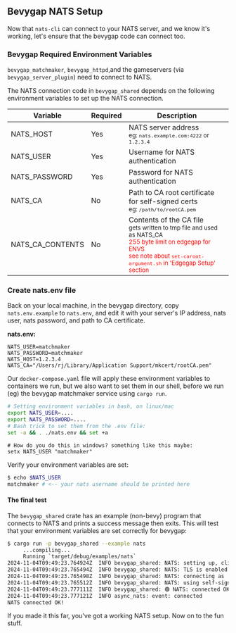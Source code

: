 ## Bevygap NATS Setup

Now that `nats-cli` can connect to your NATS server, and we know it's working, let's ensure that the bevygap code can connect too.

### Bevygap Required Environment Variables

`bevygap_matchmaker`, `bevygap_httpd`,and the gameservers (via `bevygap_server_plugin`) need to connect to NATS.

The NATS connection code in `bevygap_shared` depends on the following environment variables to set up the NATS connection.

| Variable         | Required | Description                                                                                                                                                                                                                                  |
| ---------------- | -------- | -------------------------------------------------------------------------------------------------------------------------------------------------------------------------------------------------------------------------------------------- |
| NATS_HOST        | Yes      | NATS server address<br><small>eg: `nats.example.com:4222` or `1.2.3.4`</small>                                                                                                                                                               |
| NATS_USER        | Yes      | Username for NATS authentication                                                                                                                                                                                                             |
| NATS_PASSWORD    | Yes      | Password for NATS authentication                                                                                                                                                                                                             |
| NATS_CA          | No       | Path to CA root certificate for self-signed certs<br><small>eg: `/path/to/rootCA.pem`</small>                                                                                                                                                |
| NATS_CA_CONTENTS | No       | Contents of the CA file<br><small>gets written to tmp file and used as NATS_CA<br><span style="color:red">255 byte limit on edgegap for ENVS<br>see note about <code>set-caroot-argument.sh</code> in 'Edgegap Setup' section</span></small> |


### Create nats.env file

Back on your local machine, in the bevygap directory, copy `nats.env.example` to `nats.env`,
and edit it with your server's IP address, nats user, nats password, and path to CA certificate.

**nats.env:**
```
NATS_USER=matchmaker
NATS_PASSWORD=matchmaker
NATS_HOST=1.2.3.4
NATS_CA="/Users/rj/Library/Application Support/mkcert/rootCA.pem"
```

Our `docker-compose.yaml` file will apply these environment variables to containers we run, but we 
also want to set them in our shell, before we run (eg) the bevygap matchmaker service using `cargo run`.

```bash
# Setting environment variables in bash, on linux/mac
export NATS_USER=....
export NATS_PASSWORD=....
# Bash trick to set them from the .env file:
set -a && . ./nats.env && set +a
```

```
# How do you do this in windows? something like this maybe:
setx NATS_USER "matchmaker"
```

Verify your environment variables are set:
```bash
$ echo $NATS_USER
matchmaker # <-- your nats username should be printed here
```

#### The final test

The `bevygap_shared` crate has an example (non-bevy) program that connects to NATS and prints a success message then exits.
This will test that your environment variables are set correctly for bevygap:

```bash
$ cargo run -p bevygap_shared --example nats
     ...compiling...
     Running `target/debug/examples/nats`
2024-11-04T09:49:23.764924Z  INFO bevygap_shared: NATS: setting up, client name: bevygap_nats_test    
2024-11-04T09:49:23.765494Z  INFO bevygap_shared: NATS: TLS is enabled    
2024-11-04T09:49:23.765498Z  INFO bevygap_shared: NATS: connecting as 'matchmaker' to 1.2.3.4    
2024-11-04T09:49:23.765512Z  INFO bevygap_shared: NATS: using self-signed CA: /Users/rj/Library/Application Support/mkcert/rootCA.pem    
2024-11-04T09:49:23.777111Z  INFO bevygap_shared: 🟢 NATS: connected OK    
2024-11-04T09:49:23.777121Z  INFO async_nats: event: connected
NATS connected OK!

```

If you made it this far, you've got a working NATS setup. Now on to the fun stuff.


